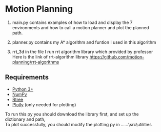 # Motion Planning

1. main.py contains examples of how to load and display the 7 environments and how to call a motion planner and plot the planned path.  
  
2. planner.py contains my A* algorithm and funtion I used in this algorithm  
  
3. rrt_3d in the file I run rrt algorithm library which provided by professor  
Here is the link of rrt-algorithm library https://github.com/motion-planning/rrt-algorithms  
  
## Requirements
- [Python 3+](https://www.python.org/downloads/)  
- [NumPy](http://www.numpy.org/)  
- [Rtree](https://pypi.python.org/pypi/Rtree/)  
- [Plotly](https://plot.ly/python/getting-started/) (only needed for plotting)  

To run this py you should download the library first, and set up the dictionary and path,  
To plot successfully, you should modify the plotting py in ..\..\..\src\utilities  
